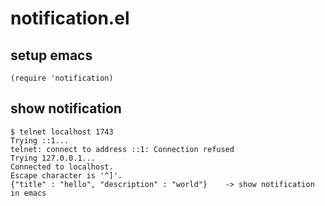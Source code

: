 notification.el
===============

setup emacs
-----------

```
(require 'notification)
```

show notification
-----------------

```
$ telnet localhost 1743
Trying ::1...
telnet: connect to address ::1: Connection refused
Trying 127.0.0.1...
Connected to localhost.
Escape character is '^]'.
{"title" : "hello", "description" : "world"}    -> show notification in emacs
```
